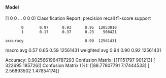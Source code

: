 #### Model
[1 0 0 ... 0 0 0]
Classification Report:
              precision    recall  f1-score   support

           0       0.97      0.93      0.95  12053010
           1       0.17      0.37      0.23    508421

    accuracy                           0.90  12561431
   macro avg       0.57      0.65      0.59  12561431
weighted avg       0.94      0.90      0.92  12561431

Accuracy: 0.9025661964787293
Confusion Matrix:
[[11151797   901213]
 [  322695   185726]]
Confusion Matrix (%):
[[88.77807791  7.17444533]
 [ 2.56893502  1.47854174]]
